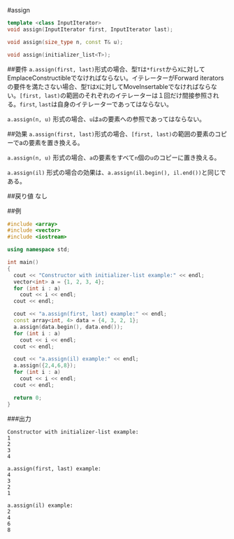 #assign
```cpp
template <class InputIterator>
void assign(InputIterator first, InputIterator last);

void assign(size_type n, const T& u);

void assign(initializer_list<T>);
```

##要件
`a.assign(first, last)`形式の場合、型`T`は`*first`から`X`に対してEmplaceConstructibleでなければならない。イテレーターがForward iterators の要件を満たさない場合、型`T`は`X`に対してMoveInsertableでなければならない。`[first, last)`の範囲のそれぞれのイテレーターは１回だけ間接参照される。`first`, `last`は自身のイテレーターであってはならない。


`a.assign(n, u)` 形式の場合、`u`は`a`の要素への参照であってはならない。


##効果
`a.assign(first, last)`形式の場合、`[first, last)`の範囲の要素のコピーでaの要素を置き換える。


`a.assign(n, u)` 形式の場合、`a`の要素をすべて`n`個の`u`のコピーに置き換える。


`a.assign(il)` 形式の場合の効果は、`a.assign(il.begin(), il.end())`と同じである。


##戻り値
なし


##例
```cpp
#include <array>
#include <vector>
#include <iostream>

using namespace std;

int main()
{
  cout << "Constructor with initializer-list example:" << endl;
  vector<int> a = {1, 2, 3, 4};
  for (int i : a)
    cout << i << endl;
  cout << endl;

  cout << "a.assign(first, last) example:" << endl;
  const array<int, 4> data = {4, 3, 2, 1};
  a.assign(data.begin(), data.end());
  for (int i : a)
    cout << i << endl;
  cout << endl;

  cout << "a.assign(il) example:" << endl;
  a.assign({2,4,6,8});
  for (int i : a)
    cout << i << endl;
  cout << endl;

  return 0;
}

```

###出力
```
Constructor with initializer-list example:
1
2
3
4

a.assign(first, last) example:
4
3
2
1

a.assign(il) example:
2
4
6
8
```

